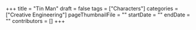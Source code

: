 +++
title = "Tin Man"
draft = false
tags = ["Characters"]
categories = ["Creative Engineering"]
pageThumbnailFile = ""
startDate = ""
endDate = ""
contributors = []
+++
